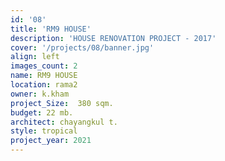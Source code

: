 ```yaml
---
id: '08'
title: 'RM9 HOUSE'
description: 'HOUSE RENOVATION PROJECT - 2017'
cover: '/projects/08/banner.jpg'
align: left
images_count: 2
name: RM9 HOUSE
location: rama2
owner: k.kham
project_Size:  380 sqm.
budget: 22 mb.
architect: chayangkul t.
style: tropical
project_year: 2021
---
```

